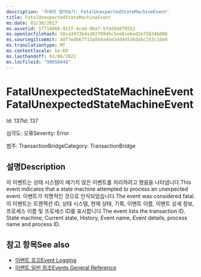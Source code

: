 ```yaml
---
description: '자세히 알아보기: FatalUnexpectedStateMachineEvent'
title: FatalUnexpectedStateMachineEvent
ms.date: 03/30/2017
ms.assetid: 57714066-921f-4ced-90a7-5fdd3dd79552
ms.openlocfilehash: 58ca3473b4a3027094bc5ee6ce6ed2e75834b808
ms.sourcegitcommit: ddf7edb67715a5b9a45e3dd44536dabc153c1de0
ms.translationtype: MT
ms.contentlocale: ko-KR
ms.lasthandoff: 02/06/2021
ms.locfileid: "99656048"
---
```

# <a name="fatalunexpectedstatemachineevent"></a><span data-ttu-id="f0d60-103">FatalUnexpectedStateMachineEvent</span><span class="sxs-lookup"><span data-stu-id="f0d60-103">FatalUnexpectedStateMachineEvent</span></span>

<span data-ttu-id="f0d60-104">Id: 137</span><span class="sxs-lookup"><span data-stu-id="f0d60-104">Id: 137</span></span>  
  
 <span data-ttu-id="f0d60-105">심각도: 오류</span><span class="sxs-lookup"><span data-stu-id="f0d60-105">Severity: Error</span></span>  
  
 <span data-ttu-id="f0d60-106">범주: TransactionBridge</span><span class="sxs-lookup"><span data-stu-id="f0d60-106">Category: TransactionBridge</span></span>  
  
## <a name="description"></a><span data-ttu-id="f0d60-107">설명</span><span class="sxs-lookup"><span data-stu-id="f0d60-107">Description</span></span>  

 <span data-ttu-id="f0d60-108">이 이벤트는 상태 시스템이 예기치 않은 이벤트를 처리하려고 했음을 나타냅니다.</span><span class="sxs-lookup"><span data-stu-id="f0d60-108">This event indicates that a state machine attempted to process an unexpected event.</span></span> <span data-ttu-id="f0d60-109">이벤트가 치명적인 것으로 인식되었습니다.</span><span class="sxs-lookup"><span data-stu-id="f0d60-109">The event was considered fatal.</span></span> <span data-ttu-id="f0d60-110">이 이벤트는 트랜잭션 ID, 상태 시스템, 현재 상태, 기록, 이벤트 이름, 이벤트 상세 정보, 프로세스 이름 및 프로세스 ID를 표시합니다.</span><span class="sxs-lookup"><span data-stu-id="f0d60-110">The event lists the transaction ID, State machine, Current state, History, Event name, Event details, process name and process ID.</span></span>  
  
## <a name="see-also"></a><span data-ttu-id="f0d60-111">참고 항목</span><span class="sxs-lookup"><span data-stu-id="f0d60-111">See also</span></span>

- [<span data-ttu-id="f0d60-112">이벤트 로깅</span><span class="sxs-lookup"><span data-stu-id="f0d60-112">Event Logging</span></span>](index.md)
- [<span data-ttu-id="f0d60-113">이벤트 일반 참조</span><span class="sxs-lookup"><span data-stu-id="f0d60-113">Events General Reference</span></span>](events-general-reference.md)

